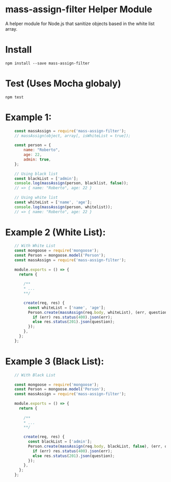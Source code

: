 # mass-assign-filter Helper Module
A helper module for Node.js that sanitize objects based in the white list array.

# Install
    npm install --save mass-assign-filter

# Test (Uses Mocha globaly)
    npm test

# Example 1:
```javascript
    const massAssign = require('mass-assign-filter');
    // massAssign(object, array[, isWhiteList = true]);
    
    const person = {
        name: "Roberto",
        age: 22,
        admin: true,
    };
    
    // Using black list
    const blackList = ['admin'];
    console.log(massAssign(person, blacklist, false));
    // => { name: "Roberto", age: 22 }
    
    // Using white list
    const whiteList = ['name', 'age'];
    console.log(massAssign(person, whitelist));
    // => { name: "Roberto", age: 22 }
```

# Example 2 (White List):
```javascript
    // With White List
    const mongoose = require('mongoose');
    const Person = mongoose.model('Person');
    const massAssign = require('mass-assign-filter');
    
    module.exports = () => {
      return {
    
        /**
        * ...
        **/
    
        create(req, res) {
          const whiteList = ['name', 'age'];
          Person.create(massAssign(req.body, whiteList), (err, question) => {
            if (err) res.status(400).json(err);
            else res.status(201).json(question);
          });
        },
      };
    };
```

# Example 3 (Black List):
```javascript
    // With Black List
    
    const mongoose = require('mongoose');
    const Person = mongoose.model('Person');
    const massAssign = require('mass-assign-filter');
    
    module.exports = () => {
      return {
    
        /**
        * ...
        **/
    
        create(req, res) {
          const blackList = ['admin'];
          Person.create(massAssign(req.body, blackList, false), (err, question) => {
            if (err) res.status(400).json(err);
            else res.status(201).json(question);
          });
        },
      };
    };
```
